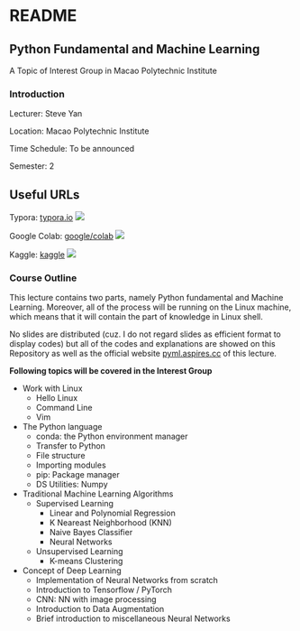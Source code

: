 # README

## Python Fundamental and Machine Learning

A Topic of Interest Group in Macao Polytechnic Institute

### Introduction

Lecturer: Steve Yan

Location: Macao Polytechnic Institute

Time Schedule: To be announced

Semester: 2

## Useful URLs

Typora: [typora.io](https://typora.io) ![](https://img.shields.io/badge/Web-.md-red)

Google Colab: [google/colab](https://colab.research.google.com) ![](https://img.shields.io/badge/Web-Python-green)

Kaggle: [kaggle](https://kaggle.com) ![](https://img.shields.io/badge/Web-Kaggle-blue)

### Course Outline

This lecture contains two parts, namely Python fundamental and Machine Learning. Moreover, all of the process will be running on the Linux machine, which means that it will contain the part of knowledge in Linux shell.

No slides are distributed (cuz. I do not regard slides as efficient format to display  codes) but all of the codes and explanations are showed on this Repository as well as the official website [pyml.aspires.cc](https://app.gitbook.com/s/HAdGlEt8QdrT03dbqZCM/) of this lecture.

**Following topics will be covered in the Interest Group**

* Work with Linux
  * Hello Linux
  * Command Line
  * Vim
* The Python language
  * conda: the Python environment manager
  * Transfer to Python
  * File structure
  * Importing modules
  * pip: Package manager
  * DS Utilities: Numpy
* Traditional Machine Learning Algorithms
  * Supervised Learning
    * Linear and Polynomial Regression
    * K Neareast Neighborhood (KNN)
    * Naive Bayes Classifier
    * Neural Networks
  * Unsupervised Learning
    * K-means Clustering
* Concept of Deep Learning
  * Implementation of Neural Networks from scratch
  * Introduction to Tensorflow / PyTorch
  * CNN: NN with image processing
  * Introduction to Data Augmentation
  * Brief introduction to miscellaneous Neural Networks

